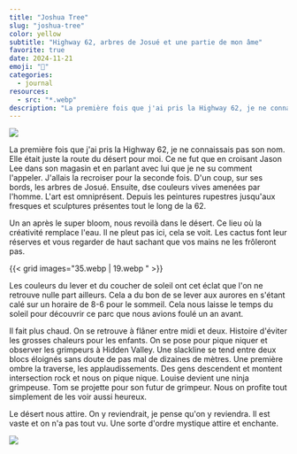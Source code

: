 ```yaml
---
title: "Joshua Tree"
slug: "joshua-tree"
color: yellow
subtitle: "Highway 62, arbres de Josué et une partie de mon âme"
favorite: true
date: 2024-11-21
emoji: "🌵"
categories:
  - journal
resources:
  - src: "*.webp"
description: "La première fois que j'ai pris la Highway 62, je ne connaissais pas son nom. Elle était juste la route du désert pour moi."
---
```


![](cover)

La première fois que j'ai pris la Highway 62, je ne connaissais pas son nom. Elle était juste la route du désert pour moi. Ce ne fut que en croisant Jason Lee dans son magasin et en parlant avec lui que je ne su comment l'appeler. J'allais la recroiser pour la seconde fois. D'un coup, sur ses bords, les arbres de Josué. Ensuite, dse couleurs vives amenées par l'homme. L'art est omniprésent. Depuis les peintures rupestres jusqu'aux fresques et sculptures présentes tout le long de la 62.

Un an après le super bloom, nous revoilà dans le désert. Ce lieu où la créativité remplace l'eau. Il ne pleut pas ici, cela se voit. Les cactus font leur réserves et vous regarder de haut sachant que vos mains ne les frôleront pas. 

{{< grid images="35.webp | 19.webp " >}}

Les couleurs du lever et du coucher de soleil ont cet éclat que l'on ne retrouve nulle part ailleurs. Cela a du bon de se lever aux aurores en s'étant calé sur un horaire de 8-6 pour le sommeil. Cela nous laisse le temps du soleil pour découvrir ce parc que nous avions foulé un an avant. 

Il fait plus chaud. On se retrouve à flâner entre midi et deux. Histoire d'éviter les grosses chaleurs pour les enfants. On se pose pour pique niquer et observer les grimpeurs à Hidden Valley. Une slackline se tend entre deux blocs éloignés sans doute de pas mal de dizaines de mètres. Une première ombre la traverse, les applaudissements. Des gens descendent et montent intersection rock et nous on pique nique. Louise devient une ninja grimpeuse. Tom se projette pour son futur de grimpeur. Nous on profite tout simplement de les voir aussi heureux.

Le désert nous attire. On y reviendrait, je pense qu'on y reviendra. Il est vaste et on n'a pas tout vu. Une sorte d'ordre mystique attire et enchante.

![](06)
